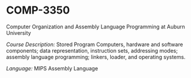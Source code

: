 # COMP-3350
Computer Organization and Assembly Language Programming at Auburn University

_Course Description:_ Stored Program Computers, hardware and software components; data representation, instruction sets, addressing modes; assembly language programming; linkers, loader, and operating systems.

_Language:_ MIPS Assembly Language
